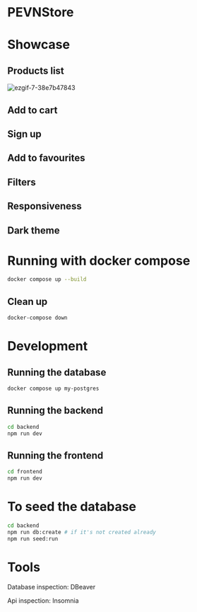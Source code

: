 # PEVNStore

# Showcase

## Products list

![ezgif-7-38e7b47843](https://github.com/kizaski/PEVNStore/assets/81563289/428bbd86-91f0-4a6b-a0ac-e27943a25870)

## Add to cart

## Sign up

## Add to favourites

## Filters

## Responsiveness

## Dark theme

# Running with docker compose

```sh
docker compose up --build
```

## Clean up

```sh
docker-compose down
```

# Development

## Running the database

```sh
docker compose up my-postgres
```

## Running the backend

```sh
cd backend
npm run dev
```

## Running the frontend

```sh
cd frontend
npm run dev
```

# To seed the database

```sh
cd backend
npm run db:create # if it's not created already
npm run seed:run
```

# Tools

Database inspection: DBeaver

Api inspection: Insomnia

